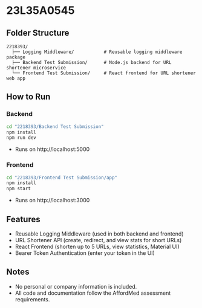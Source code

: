 # 23L35A0545


## Folder Structure

```
2218393/
  ├── Logging Middleware/           # Reusable logging middleware package
  ├── Backend Test Submission/      # Node.js backend for URL shortener microservice
  └── Frontend Test Submission/     # React frontend for URL shortener web app
```

## How to Run

### Backend
```sh
cd "2218393/Backend Test Submission"
npm install
npm run dev
```
- Runs on http://localhost:5000

### Frontend
```sh
cd "2218393/Frontend Test Submission/app"
npm install
npm start
```
- Runs on http://localhost:3000

## Features
- Reusable Logging Middleware (used in both backend and frontend)
- URL Shortener API (create, redirect, and view stats for short URLs)
- React Frontend (shorten up to 5 URLs, view statistics, Material UI)
- Bearer Token Authentication (enter your token in the UI)

## Notes
- No personal or company information is included.
- All code and documentation follow the AffordMed assessment requirements. 
